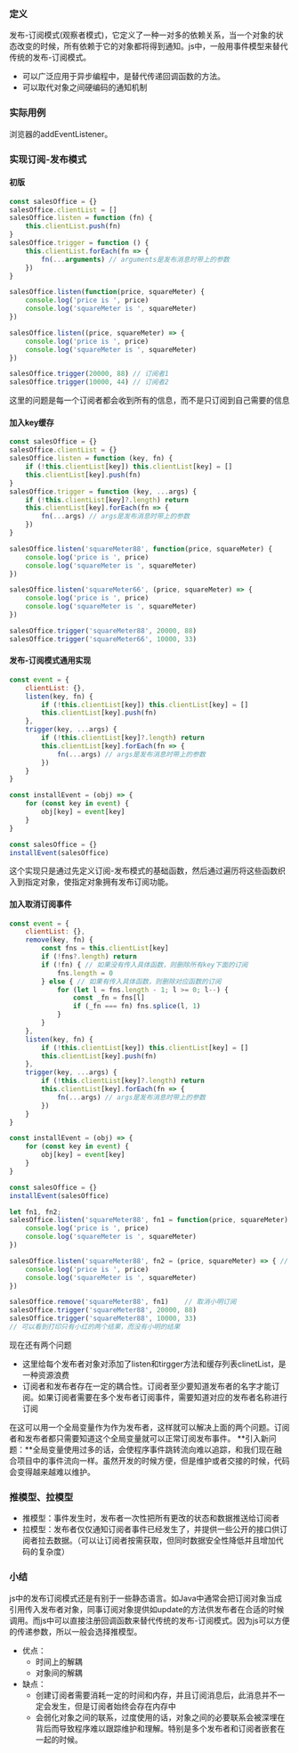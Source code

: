 ### 定义
发布-订阅模式(观察者模式)，它定义了一种一对多的依赖关系，当一个对象的状态改变的时候，所有依赖于它的对象都将得到通知。js中，一般用事件模型来替代传统的发布-订阅模式。

- 可以广泛应用于异步编程中，是替代传递回调函数的方法。
- 可以取代对象之间硬编码的通知机制

### 实际用例
浏览器的addEventListener。

### 实现订阅-发布模式
#### 初版
```js
const salesOffice = {}
salesOffice.clientList = []
salesOffice.listen = function (fn) {
    this.clientList.push(fn)
}
salesOffice.trigger = function () {
    this.clientList.forEach(fn => {
        fn(...arguments) // arguments是发布消息时带上的参数
    })
}

salesOffice.listen(function(price, squareMeter) {
    console.log('price is ', price)
    console.log('squareMeter is ', squareMeter)
})

salesOffice.listen((price, squareMeter) => {
    console.log('price is ', price)
    console.log('squareMeter is ', squareMeter)
})

salesOffice.trigger(20000, 88) // 订阅者1
salesOffice.trigger(10000, 44) // 订阅者2
```
这里的问题是每一个订阅者都会收到所有的信息，而不是只订阅到自己需要的信息

#### 加入key缓存
```js
const salesOffice = {}
salesOffice.clientList = {}
salesOffice.listen = function (key, fn) {
    if (!this.clientList[key]) this.clientList[key] = []
    this.clientList[key].push(fn)
}
salesOffice.trigger = function (key, ...args) {
    if (!this.clientList[key]?.length) return
    this.clientList[key].forEach(fn => {
        fn(...args) // args是发布消息时带上的参数
    })
}

salesOffice.listen('squareMeter88', function(price, squareMeter) {
    console.log('price is ', price)
    console.log('squareMeter is ', squareMeter)
})

salesOffice.listen('squareMeter66', (price, squareMeter) => {
    console.log('price is ', price)
    console.log('squareMeter is ', squareMeter)
})

salesOffice.trigger('squareMeter88', 20000, 88)
salesOffice.trigger('squareMeter66', 10000, 33)
```

#### 发布-订阅模式通用实现
```js
const event = {
    clientList: {},
    listen(key, fn) {
        if (!this.clientList[key]) this.clientList[key] = []
        this.clientList[key].push(fn)
    },
    trigger(key, ...args) {
        if (!this.clientList[key]?.length) return
        this.clientList[key].forEach(fn => {
            fn(...args) // args是发布消息时带上的参数
        })
    }
}

const installEvent = (obj) => {
    for (const key in event) {
        obj[key] = event[key]
    }
}

const salesOffice = {}
installEvent(salesOffice)
```
这个实现只是通过先定义订阅-发布模式的基础函数，然后通过遍历将这些函数织入到指定对象，使指定对象拥有发布订阅功能。

#### 加入取消订阅事件
```js
const event = {
    clientList: {},
    remove(key, fn) {
        const fns = this.clientList[key]
        if (!fns?.length) return
        if (!fn) { // 如果没有传入具体函数，则删除所有key下面的订阅
            fns.length = 0
        } else { // 如果有传入具体函数，则删除对应函数的订阅
            for (let l = fns.length - 1; l >= 0; l--) {
                const _fn = fns[l]
                if (_fn === fn) fns.splice(l, 1)
            }
        }
    },
    listen(key, fn) {
        if (!this.clientList[key]) this.clientList[key] = []
        this.clientList[key].push(fn)
    },
    trigger(key, ...args) {
        if (!this.clientList[key]?.length) return
        this.clientList[key].forEach(fn => {
            fn(...args) // args是发布消息时带上的参数
        })
    }
}

const installEvent = (obj) => {
    for (const key in event) {
        obj[key] = event[key]
    }
}

const salesOffice = {}
installEvent(salesOffice)

let fn1, fn2;
salesOffice.listen('squareMeter88', fn1 = function(price, squareMeter) {    // 小明订阅
    console.log('price is ', price)
    console.log('squareMeter is ', squareMeter)
})

salesOffice.listen('squareMeter88', fn2 = (price, squareMeter) => { // 小红订阅
    console.log('price is ', price)
    console.log('squareMeter is ', squareMeter)
})

salesOffice.remove('squareMeter88', fn1)    // 取消小明订阅
salesOffice.trigger('squareMeter88', 20000, 88)
salesOffice.trigger('squareMeter88', 10000, 33)
// 可以看到打印只有小红的两个结果，而没有小明的结果
```

现在还有两个问题
- 这里给每个发布者对象对添加了listen和tirgger方法和缓存列表clinetList，是一种资源浪费
- 订阅者和发布者存在一定的耦合性。订阅者至少要知道发布者的名字才能订阅。如果订阅者需要在多个发布者订阅事件，需要知道对应的发布者名称进行订阅

在这可以用一个全局变量作为作为发布者，这样就可以解决上面的两个问题。订阅者和发布者都只需要知道这个全局变量就可以正常订阅发布事件。
**引入新问题：**全局变量使用过多的话，会使程序事件跳转流向难以追踪，和我们现在融合项目中的事件流向一样。虽然开发的时候方便，但是维护或者交接的时候，代码会变得越来越难以维护。

### 推模型、拉模型
- 推模型：事件发生时，发布者一次性把所有更改的状态和数据推送给订阅者
- 拉模型：发布者仅仅通知订阅者事件已经发生了，并提供一些公开的接口供订阅者拉去数据。（可以让订阅者按需获取，但同时数据安全性降低并且增加代码的复杂度）

### 小结
js中的发布订阅模式还是有别于一些静态语言。如Java中通常会把订阅对象当成引用传入发布者对象，同事订阅对象提供如update的方法供发布者在合适的时候调用。而js中可以直接注册回调函数来替代传统的发布-订阅模式。因为js可以方便的传递参数，所以一般会选择推模型。
- 优点：
  - 时间上的解耦
  - 对象间的解耦
- 缺点：
  - 创建订阅者需要消耗一定的时间和内存，并且订阅消息后，此消息并不一定会发生，但是订阅者始终会存在内存中
  - 会弱化对象之间的联系，过度使用的话，对象之间的必要联系会被深埋在背后而导致程序难以跟踪维护和理解。特别是多个发布者和订阅者嵌套在一起的时候。

